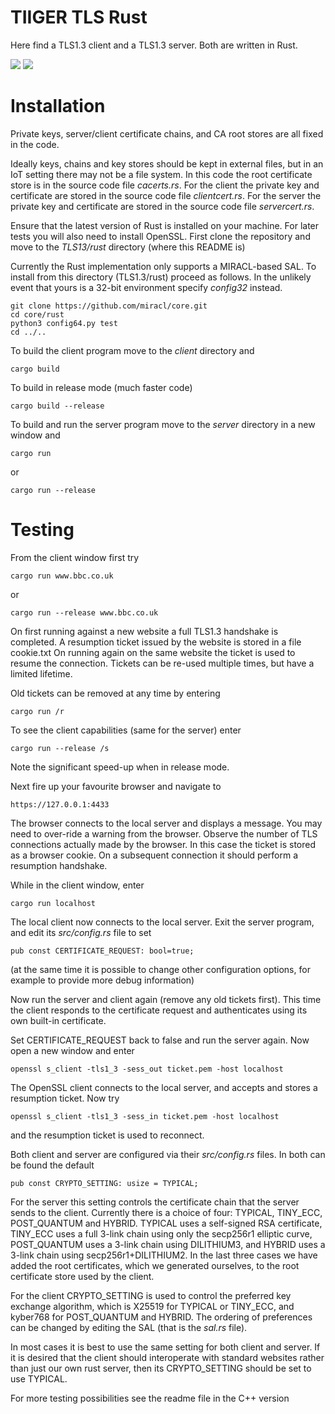 # TIIGER TLS Rust

Here find a TLS1.3 client and a TLS1.3 server. Both are written in Rust.

<img src="https://img.shields.io/badge/language-rust-blue.svg"/>
<img src="https://img.shields.io/badge/platform-mac | linux | win-lightgrey.svg?style=flat"/>

# Installation

Private keys, server/client certificate chains, and CA root stores are all fixed in the code.

Ideally keys, chains and key stores should be kept in external files, but in an IoT setting there may not be a file system. 
In this code the root certificate store is in the source code file *cacerts.rs*. For the client the private key and certificate are stored in the source code file *clientcert.rs*. 
For the server the private key and certificate are stored in the source code file *servercert.rs*. 

Ensure that the latest version of Rust is installed on your machine. For later tests you will also need to install OpenSSL. First clone the repository and move to 
the *TLS13/rust* directory (where this README is)

Currently the Rust implementation only supports a MIRACL-based SAL. To install from this directory (TLS1.3/rust) proceed as follows. In the unlikely event that yours is a 32-bit environment 
specify *config32* instead.

	git clone https://github.com/miracl/core.git
	cd core/rust
	python3 config64.py test
	cd ../..

To build the client program move to the *client* directory and 

	cargo build

To build in release mode (much faster code)

	cargo build --release

To build and run the server program move to the *server* directory in a new window and 

	cargo run
	
or

	cargo run --release

# Testing

From the client window first try

	cargo run www.bbc.co.uk

or

	cargo run --release www.bbc.co.uk

On first running against a new website a full TLS1.3 handshake is completed. A resumption ticket issued by the website is stored in a file cookie.txt
On running again on the same website the ticket is used to resume the connection. Tickets can be re-used multiple times, but have a limited lifetime.

Old tickets can be removed at any time by entering

	cargo run /r

To see the client capabilities (same for the server) enter

	cargo run --release /s

Note the significant speed-up when in release mode.

Next fire up your favourite browser and navigate to

	https://127.0.0.1:4433

The browser connects to the local server and displays a message. You may need to over-ride a warning from the browser. Observe the number of TLS connections actually made by the browser. In this case 
the ticket is stored as a browser cookie. On a subsequent connection it should perform a resumption handshake.


While in the client window, enter

	cargo run localhost

The local client now connects to the local server. Exit the server program, and edit its *src/config.rs* file to set

	pub const CERTIFICATE_REQUEST: bool=true;

(at the same time it is possible to change other configuration options, for example to provide more debug information)

Now run the server and client again (remove any old tickets first). This time the client responds to the certificate request and authenticates using its own built-in certificate. 

Set CERTIFICATE\_REQUEST back to false and run the server again. Now open a new window and enter

	openssl s_client -tls1_3 -sess_out ticket.pem -host localhost

The OpenSSL client connects to the local server, and accepts and stores a resumption ticket. Now try

	openssl s_client -tls1_3 -sess_in ticket.pem -host localhost
 
and the resumption ticket is used to reconnect.


Both client and server are configured via their *src/config.rs* files. In both can be found the default

	pub const CRYPTO_SETTING: usize = TYPICAL;

For the server this setting controls the certificate chain that the server sends to the client. Currently there
is a choice of four: TYPICAL, TINY_ECC, POST_QUANTUM and HYBRID. TYPICAL uses a self-signed RSA certificate, TINY_ECC
uses a full 3-link chain using only the secp256r1 elliptic curve, POST_QUANTUM uses a 3-link chain using DILITHIUM3, and HYBRID
uses a 3-link chain using secp256r1+DILITHIUM2. In the last three cases we have added the root certificates, which we generated
ourselves, to the root certificate store used by the client.

For the client CRYPTO\_SETTING is used to control the preferred key exchange algorithm, which is X25519 for TYPICAL or TINY\_ECC, 
and kyber768 for POST\_QUANTUM and HYBRID. The ordering of preferences can be changed by editing the SAL (that is the *sal.rs* file).

In most cases it is best to use the same setting for both client and server. If it is desired that the client should interoperate
with standard websites rather than just our own rust server, then its CRYPTO\_SETTING should be set to use TYPICAL. 


For more testing possibilities see the readme file in the C++ version
